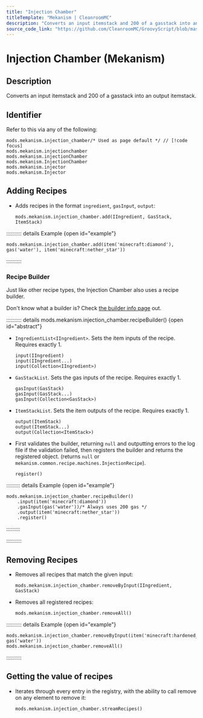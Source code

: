 ```yaml
---
title: "Injection Chamber"
titleTemplate: "Mekanism | CleanroomMC"
description: "Converts an input itemstack and 200 of a gasstack into an output itemstack."
source_code_link: "https://github.com/CleanroomMC/GroovyScript/blob/master/src/main/java/com/cleanroommc/groovyscript/compat/mods/mekanism/InjectionChamber.java"
---
```


# Injection Chamber (Mekanism)

## Description

Converts an input itemstack and 200 of a gasstack into an output itemstack.

## Identifier

Refer to this via any of the following:

```groovy:no-line-numbers {1}
mods.mekanism.injection_chamber/* Used as page default */ // [!code focus]
mods.mekanism.injectionchamber
mods.mekanism.injectionChamber
mods.mekanism.InjectionChamber
mods.mekanism.injector
mods.mekanism.Injector
```


## Adding Recipes

- Adds recipes in the format `ingredient`, `gasInput`, `output`:

    ```groovy:no-line-numbers
    mods.mekanism.injection_chamber.add(IIngredient, GasStack, ItemStack)
    ```

:::::::::: details Example {open id="example"}
```groovy:no-line-numbers
mods.mekanism.injection_chamber.add(item('minecraft:diamond'), gas('water'), item('minecraft:nether_star'))
```

::::::::::

### Recipe Builder

Just like other recipe types, the Injection Chamber also uses a recipe builder.

Don't know what a builder is? Check [the builder info page](../../groovy/builder.md) out.

:::::::::: details mods.mekanism.injection_chamber.recipeBuilder() {open id="abstract"}
- `IngredientList<IIngredient>`. Sets the item inputs of the recipe. Requires exactly 1.

    ```groovy:no-line-numbers
    input(IIngredient)
    input(IIngredient...)
    input(Collection<IIngredient>)
    ```

- `GasStackList`. Sets the gas inputs of the recipe. Requires exactly 1.

    ```groovy:no-line-numbers
    gasInput(GasStack)
    gasInput(GasStack...)
    gasInput(Collection<GasStack>)
    ```

- `ItemStackList`. Sets the item outputs of the recipe. Requires exactly 1.

    ```groovy:no-line-numbers
    output(ItemStack)
    output(ItemStack...)
    output(Collection<ItemStack>)
    ```

- First validates the builder, returning `null` and outputting errors to the log file if the validation failed, then registers the builder and returns the registered object. (returns `null` or `mekanism.common.recipe.machines.InjectionRecipe`).

    ```groovy:no-line-numbers
    register()
    ```

::::::::: details Example {open id="example"}
```groovy:no-line-numbers
mods.mekanism.injection_chamber.recipeBuilder()
    .input(item('minecraft:diamond'))
    .gasInput(gas('water'))/* Always uses 200 gas */
    .output(item('minecraft:nether_star'))
    .register()
```


:::::::::

::::::::::

## Removing Recipes

- Removes all recipes that match the given input:

    ```groovy:no-line-numbers
    mods.mekanism.injection_chamber.removeByInput(IIngredient, GasStack)
    ```

- Removes all registered recipes:

    ```groovy:no-line-numbers
    mods.mekanism.injection_chamber.removeAll()
    ```

:::::::::: details Example {open id="example"}
```groovy:no-line-numbers
mods.mekanism.injection_chamber.removeByInput(item('minecraft:hardened_clay'), gas('water'))
mods.mekanism.injection_chamber.removeAll()
```

::::::::::

## Getting the value of recipes

- Iterates through every entry in the registry, with the ability to call remove on any element to remove it:

    ```groovy:no-line-numbers
    mods.mekanism.injection_chamber.streamRecipes()
    ```

